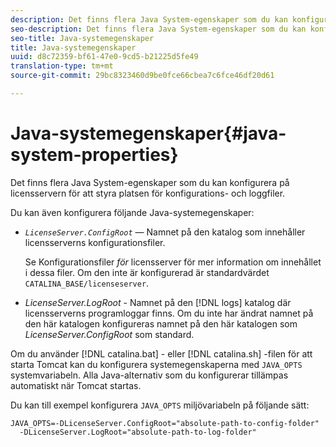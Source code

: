 ```yaml
---
description: Det finns flera Java System-egenskaper som du kan konfigurera på licensservern för att styra platsen för konfigurations- och loggfiler.
seo-description: Det finns flera Java System-egenskaper som du kan konfigurera på licensservern för att styra platsen för konfigurations- och loggfiler.
seo-title: Java-systemegenskaper
title: Java-systemegenskaper
uuid: d8c72359-bf61-47e0-9cd5-b21225d5fe49
translation-type: tm+mt
source-git-commit: 29bc8323460d9be0fce66cbea7c6fce46df20d61

---
```



# Java-systemegenskaper{#java-system-properties}

Det finns flera Java System-egenskaper som du kan konfigurera på licensservern för att styra platsen för konfigurations- och loggfiler.

Du kan även konfigurera följande Java-systemegenskaper:

* *`LicenseServer.ConfigRoot`* — Namnet på den katalog som innehåller licensserverns konfigurationsfiler.

   Se Konfigurationsfiler *för* licensserver för mer information om innehållet i dessa filer. Om den inte är konfigurerad är standardvärdet `CATALINA_BASE/licenseserver`.

* *LicenseServer.LogRoot* - Namnet på den [!DNL logs] katalog där licensserverns programloggar finns. Om du inte har ändrat namnet på den här katalogen konfigureras namnet på den här katalogen som *LicenseServer.ConfigRoot* som standard.

Om du använder [!DNL catalina.bat] - eller [!DNL catalina.sh] -filen för att starta Tomcat kan du konfigurera systemegenskaperna med `JAVA_OPTS` systemvariabeln. Alla Java-alternativ som du konfigurerar tillämpas automatiskt när Tomcat startas.

Du kan till exempel konfigurera `JAVA_OPTS` miljövariabeln på följande sätt:

```
JAVA_OPTS=-DLicenseServer.ConfigRoot="absolute-path-to-config-folder" 
  -DLicenseServer.LogRoot="absolute-path-to-log-folder"
```

